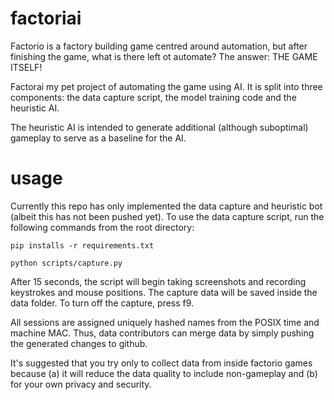 # factoriai
Factorio is a factory building game centred around automation, but after finishing the game, what is there left ot automate? The answer: THE GAME ITSELF!

Factorai my pet project of automating the game using AI. It is split into three components: the data capture script, the model training code and the heuristic AI. 

The heuristic AI is intended to generate additional (although suboptimal) gameplay to serve as a baseline for the AI.

# usage

Currently this repo has only implemented the data capture and heuristic bot (albeit this has not been pushed yet). To use the data capture script, run the following commands from the root directory:

`
pip installs -r requirements.txt
`

`
python scripts/capture.py
`

After 15 seconds, the script will begin taking screenshots and recording keystrokes and mouse positions. The capture data will be saved inside the data folder. To turn off the capture, press f9.

All sessions are assigned uniquely hashed names from the POSIX time and machine MAC. Thus, data contributors can merge data by simply pushing the generated changes to github.

It's suggested that you try only to collect data from inside factorio games because (a) it will reduce the data quality to include non-gameplay and (b) for your own privacy and security.
